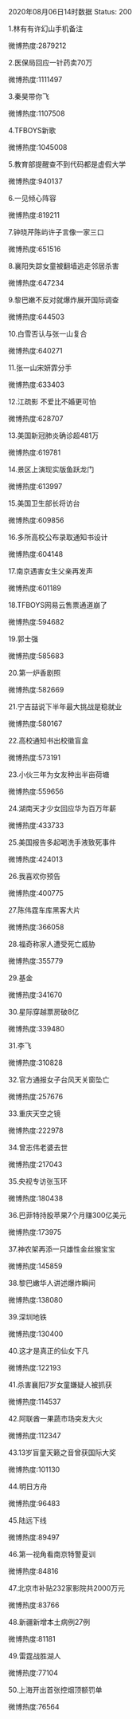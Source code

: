 2020年08月06日14时数据
Status: 200

1.林有有许幻山手机备注

微博热度:2879212

2.医保局回应一针药卖70万

微博热度:1111497

3.秦昊带你飞

微博热度:1107508

4.TFBOYS新歌

微博热度:1045008

5.教育部提醒查不到代码都是虚假大学

微博热度:940137

6.一见倾心阵容

微博热度:819211

7.钟晓芹陈屿许子言像一家三口

微博热度:651516

8.襄阳失踪女童被翻墙逃走邻居杀害

微博热度:647234

9.黎巴嫩不反对就爆炸展开国际调查

微博热度:644503

10.白雪否认与张一山复合

微博热度:640271

11.张一山宋妍霏分手

微博热度:633403

12.江疏影 不爱比不婚更可怕

微博热度:628707

13.美国新冠肺炎确诊超481万

微博热度:619781

14.景区上演现实版鱼跃龙门

微博热度:613997

15.美国卫生部长将访台

微博热度:609856

16.多所高校公布录取通知书设计

微博热度:604148

17.南京遇害女生父亲再发声

微博热度:601189

18.TFBOYS网易云售票通道崩了

微博热度:594682

19.郭士强

微博热度:585683

20.第一炉香剧照

微博热度:582669

21.宁吉喆说下半年最大挑战是稳就业

微博热度:580167

22.高校通知书出校徽盲盒

微博热度:573191

23.小伙三年为女友种出半亩荷塘

微博热度:559656

24.湖南天才少女回应华为百万年薪

微博热度:433733

25.美国报告多起喝洗手液致死事件

微博热度:424013

26.我喜欢你预告

微博热度:400775

27.陈伟霆车库黑客大片

微博热度:366058

28.福奇称家人遭受死亡威胁

微博热度:355779

29.基金

微博热度:341670

30.星际穿越票房破8亿

微博热度:339480

31.李飞

微博热度:310828

32.官方通报女子台风天关窗坠亡

微博热度:257676

33.重庆天空之镜

微博热度:222978

34.曾志伟老婆去世

微博热度:217043

35.央视专访张玉环

微博热度:180438

36.巴菲特持股苹果7个月赚300亿美元

微博热度:173975

37.神农架再添一只雄性金丝猴宝宝

微博热度:145859

38.黎巴嫩华人讲述爆炸瞬间

微博热度:138080

39.深圳地铁

微博热度:130400

40.这才是真正的仙女下凡

微博热度:122193

41.杀害襄阳7岁女童嫌疑人被抓获

微博热度:114537

42.阿联酋一果蔬市场突发大火

微博热度:112347

43.13岁盲童天籁之音曾获国际大奖

微博热度:101130

44.明日方舟

微博热度:96483

45.陆远下线

微博热度:89497

46.第一视角看南京特警夏训

微博热度:84816

47.北京市补贴232家影院共2000万元

微博热度:83766

48.新疆新增本土病例27例

微博热度:81181

49.雷霆战胜湖人

微博热度:77104

50.上海开出首张控烟顶额罚单

微博热度:76564

